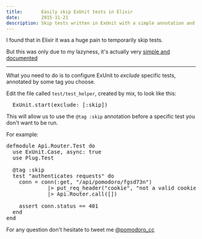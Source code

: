 ```yaml
---
title:       Easily skip ExUnit tests in Elixir
date:        2015-11-21
description: Skip tests written in ExUnit with a simple annotation and configuration of mix
---
```


I found that in Elixir it was a huge pain to temporarily skip tests.

But this was only due to my lazyness, it's actually very [simple and documented](http://elixir-lang.org/docs/v1.0/ex_unit/ExUnit.html#configure/1)

---

What you need to do is to configure ExUnit to *exclude* specific tests, annotated by some tag you choose.

Edit the file called `test/test_helper`, created by mix, to look like this:

<pre>
  ExUnit.start(exclude: [:skip])
</pre>

This will allow us to use the `@tag :skip` annotation before a specific test you don't want to be run.

For example:

<pre>
defmodule Api.Router.Test do
  use ExUnit.Case, async: true
  use Plug.Test

  @tag :skip
  test "authenticates requests" do
    conn = conn(:get, "/api/pomodoro/fgsd73n")
             |> put_req_header("cookie", "not a valid cookie")
             |> Api.Router.call([])

    assert conn.status == 401
  end
end
</pre>

For any question don't hesitate to tweet me [@pomodoro_cc](https://twitter.com/pomodoro_cc)
